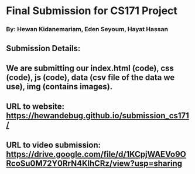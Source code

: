# Final Submission for CS171 Project
### By: Hewan Kidanemariam, Eden Seyoum, Hayat Hassan

## Submission Details:
## We are submitting our index.html (code), css (code), js (code), data (csv file of the data we use), img (contains images).
## URL to website: https://hewandebug.github.io/submission_cs171/
## URL to video submission: https://drive.google.com/file/d/1KCpjWAEVo9ORcoSu0M72Y0RrN4KlhCRz/view?usp=sharing
